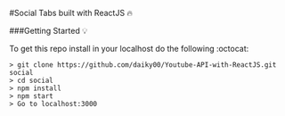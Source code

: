#Social Tabs built with ReactJS  :fire:

###Getting Started :bulb:

To get this repo install in your localhost do the following :octocat:
```
> git clone https://github.com/daiky00/Youtube-API-with-ReactJS.git social
> cd social
> npm install
> npm start
> Go to localhost:3000
```
